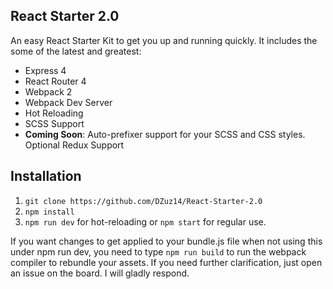 
## React Starter 2.0 ##
An easy React Starter Kit to get you up and running quickly. It includes the some of the latest and greatest:

 - Express 4
 - React Router 4
 - Webpack 2
 - Webpack Dev Server
 - Hot Reloading
 - SCSS Support
 - **Coming Soon**: Auto-prefixer support for your SCSS and CSS styles. Optional Redux Support

## Installation ##

 1. `git clone https://github.com/DZuz14/React-Starter-2.0`
 2. `npm install`
 3. `npm run dev` for hot-reloading or `npm start` for regular use.

If you want changes to get applied to your bundle.js file when not using this under npm run dev, you need to type `npm run build` to run the webpack compiler to rebundle your assets. If you need further clarification, just open an issue on the board. I will gladly respond.
